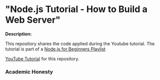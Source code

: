# "Node.js Tutorial - How to Build a Web Server"

**Description:**

This repository shares the code applied during the Youtube tutorial. The tutorial is part of a [Node.js for Beginners Playlist](https://www.youtube.com/playlist?list=PL0Zuz27SZ-6PFkIxaJ6Xx_X46avTM1aYw)

[YouTube Tutorial](https://youtu.be/3ZAKY-CDKog) for this repository.

### Academic Honesty
